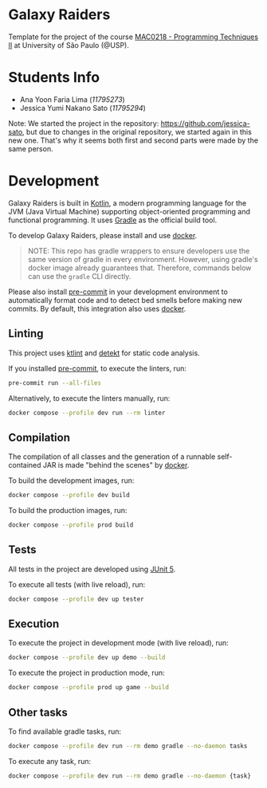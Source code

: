 # Galaxy Raiders

Template for the project of the course [MAC0218 - Programming Techniques II][1]
at University of São Paulo (@USP).

# Students Info
- Ana Yoon Faria Lima (*11795273*)
- Jessica Yumi Nakano Sato (*11795294*)

Note: We started the project in the repository: https://github.com/jessica-sato, but due to changes in the original repository, we started again in this new one. That's why it seems both first and second parts were made by the same person.

# Development

Galaxy Raiders is built in [Kotlin][2], a modern programming language for
the JVM (Java Virtual Machine) supporting object-oriented programming and
functional programming. It uses [Gradle][3] as the official build tool.

To develop Galaxy Raiders, please install and use [docker][4].

> NOTE: This repo has gradle wrappers to ensure developers use the same version
> of gradle in every environment. However, using gradle's docker image already
> guarantees that. Therefore, commands below can use the `gradle` CLI directly.

Please also install [pre-commit][5] in your development environment to
automatically format code and to detect bed smells before making new commits.
By default, this integration also uses [docker][4].

## Linting

This project uses [ktlint][6] and [detekt][7] for static code analysis.

If you installed [pre-commit][5], to execute the linters, run:
```bash
pre-commit run --all-files
```

Alternatively, to execute the linters manually, run:
```bash
docker compose --profile dev run --rm linter
```

## Compilation

The compilation of all classes and the generation of a runnable self-contained
JAR is made "behind the scenes" by [docker][4].

To build the development images, run:
```bash
docker compose --profile dev build
```

To build the production images, run:
```bash
docker compose --profile prod build
```

## Tests

All tests in the project are developed using [JUnit 5][8].

To execute all tests (with live reload), run:
```bash
docker compose --profile dev up tester
```

## Execution

To execute the project in development mode (with live reload), run:
```bash
docker compose --profile dev up demo --build
```

To execute the project in production mode, run:
```bash
docker compose --profile prod up game --build
```

## Other tasks

To find available gradle tasks, run:
```bash
docker compose --profile dev run --rm demo gradle --no-daemon tasks
```

To execute any task, run:
```bash
docker compose --profile dev run --rm demo gradle --no-daemon {task}
```

[1]: https://uspdigital.usp.br/jupiterweb/obterDisciplina?sgldis=MAC0218
[2]: https://gradle.org
[3]: https://kotlinlang.org
[4]: https://docs.docker.com
[5]: https://pre-commit.com
[6]: https://github.com/pinterest/ktlint
[7]: https://github.com/detekt/detekt
[8]: https://junit.org/junit5
